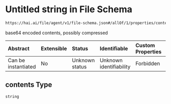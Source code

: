 # Untitled string in File Schema

```txt
https://hai.ai/file/agent/v1/file-schema.json#/allOf/1/properties/contents
```

base64 encoded contents, possibly compressed

| Abstract            | Extensible | Status         | Identifiable            | Custom Properties | Additional Properties | Access Restrictions | Defined In                                                                             |
| :------------------ | :--------- | :------------- | :---------------------- | :---------------- | :-------------------- | :------------------ | :------------------------------------------------------------------------------------- |
| Can be instantiated | No         | Unknown status | Unknown identifiability | Forbidden         | Allowed               | none                | [files.schema.json\*](../../schemas/files/v1/files.schema.json "open original schema") |

## contents Type

`string`
